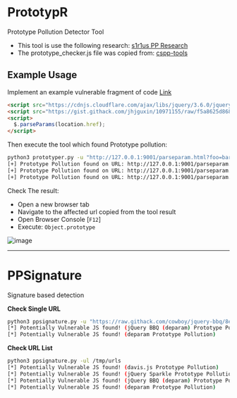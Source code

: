 # PrototypR

Prototype Pollution Detector Tool

- This tool is use the following research: [s1r1us PP Research](https://blog.s1r1us.ninja/research/PP)
- The prototype_checker.js file was copied from: [cspp-tools](https://github.com/BlackFan/cspp-tools/blob/main/prototype_checker/prototype_checker.js)




## Example Usage

Implement an example vulnerable fragment of code [Link](https://github.com/BlackFan/client-side-prototype-pollution/blob/master/pp/jquery-parseparam.md)

```html
<script src="https://cdnjs.cloudflare.com/ajax/libs/jquery/3.6.0/jquery.min.js"></script>
<script src="https://gist.githack.com/jhjguxin/10971155/raw/f5a8625d868cca305387252dd3293864868d455d/jquery.parseparams.js"></script>
<script>
  $.parseParams(location.href);
</script>
```

Then execute the tool which found Prototype pollution:


```bash
python3 prototyper.py -u "http://127.0.0.1:9001/parseparam.html?foo=bar"                                                          
[+] Prototype Pollution found on URL: http://127.0.0.1:9001/parseparam.html?foo=bar&x.__proto__.edcbcab=edcbcab
[+] Prototype Pollution found on URL: http://127.0.0.1:9001/parseparam.html?foo=bar&__proto__.baaebfc=baaebfc
[+] Prototype Pollution found on URL: http://127.0.0.1:9001/parseparam.html?foo=bar&constructor.prototype.cfbacfd=cfbacfd

```

Check The result:

- Open a new browser tab
- Navigate to the affected url copied from the tool result
- Open Browser Console [`F12`]
- Execute: `Object.prototype`


![image](https://github.com/user-attachments/assets/b220220a-a3df-4d97-9bb3-cb0cc65646bc)

-----

# PPSignature

Signature based detection

**Check Single URL**

```bash
python3 ppsignature.py -u "https://raw.githack.com/cowboy/jquery-bbq/8e0064ba68a34bcd805e15499cb45de3f4cc398d/jquery.ba-bbq.js"
[*] Potentially Vulnerable JS found! (jQuery BBQ (deparam) Prototype Pollution)
[*] Potentially Vulnerable JS found! (deparam Prototype Pollution)
```

**Check URL List**

```bash
python3 ppsignature.py -ul /tmp/urls                                                                                                               
[*] Potentially Vulnerable JS found! (davis.js Prototype Pollution)
[*] Potentially Vulnerable JS found! (jQuery Sparkle Prototype Pollution)
[*] Potentially Vulnerable JS found! (jQuery BBQ (deparam) Prototype Pollution)
[*] Potentially Vulnerable JS found! (deparam Prototype Pollution)
```





